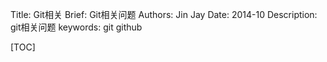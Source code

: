 Title:  Git相关
Brief:   Git相关问题
Authors: Jin Jay
Date:    2014-10
Description: git相关问题
keywords: git
          github
















[TOC]
